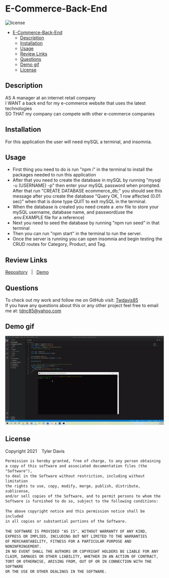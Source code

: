 # E-Commerce-Back-End
![license](https://img.shields.io/badge/license-MIT-blue)
- [E-Commerce-Back-End](#e-commerce-back-end)
  - [Description](#description)
  - [Installation](#installation)
  - [Usage](#usage)
  - [Review Links](#review-links)
  - [Questions](#questions)
  - [Demo gif](#demo-gif)
  - [License](#license)

## Description
AS A manager at an internet retail company <br/>
I WANT a back end for my e-commerce website that uses the latest technologies <br/>
SO THAT my company can compete with other e-commerce companies

## Installation
For this application the user will need mySQL a terminal, and insomnia.

## Usage
* First thing you need to do is run "npm i" in the terminal to install the packages needed to run this application
* After that you need to create the database in mySQL by running "mysql -u (USERNAME) -p" then enter your mySQL password when prompted. After that run "CREATE DATABASE ecommerce_db;" you should see this message after you create the database "Query OK, 1 row affected (0.01 sec)" when that is done type QUIT to exit mySQL in the terminal. 
* When the database is created you need create a .env file to store your mySQL username, database name, and password(use the .env.EXAMPLE file for a reference)
* Next you need to seed the database by running "npm run seed" in that terminal  
* Then you can run "npm start" in the terminal to run the server.
* Once the server is running you can open insomnia and begin testing the CRUD routes for Category, Product, and Tag.

## Review Links
[Repository](https://github.com/Twdavis85/E-Commerce-Back-End) &nbsp; | &nbsp; 
[Demo](https://drive.google.com/file/d/14-gfBzc0jLuSdzVqswrYKGz_UYblwFUO/view?usp=sharing)


## Questions
To check out my work and follow me on GitHub visit: [Twdavis85](https://github.com/Twdavis85) <br/>
If you have any questions about this or any other project feel free to email me at: [tdnc85@yahoo.com](mailto:tdnc85@yahoo.com)

## Demo gif
![Employee Tracker gif](./assets/demo.gif)

## License
Copyright 2021 &ensp; Tyler Davis

    Permission is hereby granted, free of charge, to any person obtaining
    a copy of this software and associated documentation files (the "Software"),
    to deal in the Software without restriction, including without limitation
    the rights to use, copy, modify, merge, publish, distribute, sublicense,
    and/or sell copies of the Software, and to permit persons to whom the
    Software is furnished to do so, subject to the following conditions:
    
    The above copyright notice and this permission notice shall be included
    in all copies or substantial portions of the Software.
    
    THE SOFTWARE IS PROVIDED "AS IS", WITHOUT WARRANTY OF ANY KIND, 
    EXPRESS OR IMPLIED, INCLUDING BUT NOT LIMITED TO THE WARRANTIES 
    OF MERCHANTABILITY, FITNESS FOR A PARTICULAR PURPOSE AND NONINFRINGEMENT. 
    IN NO EVENT SHALL THE AUTHORS OR COPYRIGHT HOLDERS BE LIABLE FOR ANY 
    CLAIM, DAMAGES OR OTHER LIABILITY, WHETHER IN AN ACTION OF CONTRACT, 
    TORT OR OTHERWISE, ARISING FROM, OUT OF OR IN CONNECTION WITH THE SOFTWARE 
    OR THE USE OR OTHER DEALINGS IN THE SOFTWARE.